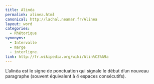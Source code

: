 ```yaml
---
title: Alinéa
permalink: alinea.html
canonical: http://lachal.neamar.fr/Alinea
layout: word
categories:
  - Rhétorique
synonyms:
  - Intervalle
  - marge
  - interligne.
link: http://fr.wikipedia.org/wiki/Alin%C3%A9a
---
```


L’alinéa est le signe de ponctuation qui signale le début d’un nouveau paragraphe (souvent équivalent à 4 espaces consécutifs).

